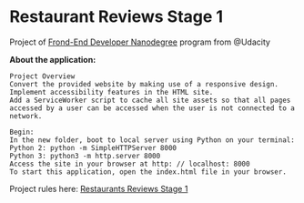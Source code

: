 # Restaurant Reviews Stage 1

Project of [Frond-End Developer Nanodegree](https://br.udacity.com/course/front-end-web-developer-nanodegree--nd001-br-advanced) program from @Udacity

**About the application:**
```
Project Overview
Convert the provided website by making use of a responsive design.
Implement accessibility features in the HTML site.
Add a ServiceWorker script to cache all site assets so that all pages accessed by a user can be accessed when the user is not connected to a network.

Begin:
In the new folder, boot to local server using Python on your terminal:
Python 2: python -m SimpleHTTPServer 8000
Python 3: python3 -m http.server 8000
Access the site in your browser at http: // localhost: 8000
To start this application, open the index.html file in your browser.
```
Project rules here: 
[Restaurants Reviews Stage 1](https://github.com/udacity/mws-restaurant-stage-1/)
